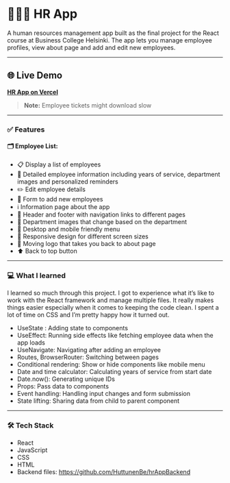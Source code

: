 # 🧑‍🤝‍🧑 HR App

A human resources management app built as the final project for the React course at Business College Helsinki. The app lets you manage employee profiles, view about page and add and edit new employees.

____

## 🌐 Live Demo
[**HR App on Vercel**](https://hr-app-dun.vercel.app/)

> **Note:** Employee tickets might download slow

---

### ✅ Features
#### 🗂️ Employee List:
* 📋 Display a list of employees 
* 📄 Detailed employee information including years of service, department images and personalized reminders
* ✏️ Edit employee details
* 📝 Form to add new employees
* ℹ️ Information page about the app
* 🧭 Header and footer with navigation links to different pages
* 🏢 Department images that change based on the department
* 📱 Desktop and mobile friendly menu
* 📐 Responsive design for different screen sizes
* 🔄 Moving logo that takes you back to about page
* ⬆️ Back to top button






---


### 💻 What I learned 

I learned so much through this project. I got to experience what it’s like to work with the React framework and manage multiple files. It really makes things easier especially when it comes to keeping the code clean. I spent a lot of time on CSS and I’m pretty happy how it turned out. 

* UseState : Adding state to components
* UseEffect: Running side effects like fetching employee data when the app loads
* UseNavigate:  Navigating after adding an employee
* Routes, BrowserRouter: Switching between pages
* Conditional rendering: Show or hide components like mobile menu
* Date and time calculator: Calculating years of service from start date
* Date.now():  Generating unique IDs
* Props:  Pass data to components
* Event handling: Handling input changes and form submission
* State lifting: Sharing data from child to parent component

---


### 🛠️ Tech Stack
* React 
* JavaScript 
* CSS
* HTML
* Backend files: https://github.com/HuttunenBe/hrAppBackend

